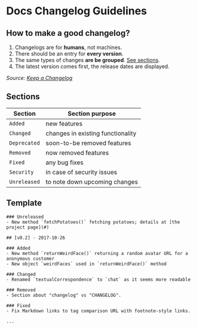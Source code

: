 # Docs Changelog Guidelines

## How to make a good changelog? 

1. Changelogs are for **humans**, not machines.
2. There should be an entry for **every version**.
3. The same types of changes **are be grouped**. [See sections](#sections).
4. The latest version comes first, the release dates are displayed.

_Source: [Keep a Changelog](http://keepachangelog.com/en/0.3.0/)_

## Sections

|  Section     | Section purpose                   |
| ------------ | --------------------------------- |
| `Added`      | new features                      |
| `Changed`    | changes in existing functionality |
| `Deprecated` | soon-to-be removed features       |
| `Removed`    | now removed features              |
| `Fixed`      | any bug fixes                     |
| `Security`   | in case of security issues        |
| `Unreleased` | to note down upcoming changes     |

## Template

```
### Unreleased
- New method `fetchPotatoes()` fetching potatoes; details at [the project page](#)

## [v0.2] - 2017-10-26

### Added
- New method `returnWeirdFace()` returning a random avatar URL for a anonymous customer
- New object `weirdFaces` used in `returnWeirdFace()` method

### Changed
- Renamed `textualCorrespondence` to `chat` as it seems more readable

### Removed
- Section about "changelog" vs "CHANGELOG".

### Fixed
- Fix Markdown links to tag comparison URL with footnote-style links.

...
```
